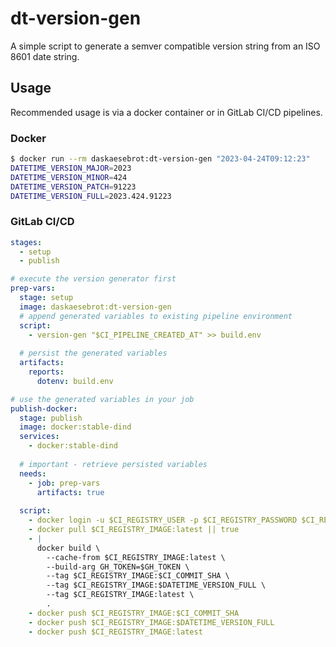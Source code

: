 # dt-version-gen

A simple script to generate a semver compatible version string from an ISO 8601 date string.

## Usage

Recommended usage is via a docker container or in GitLab CI/CD pipelines.

### Docker

```bash
$ docker run --rm daskaesebrot:dt-version-gen "2023-04-24T09:12:23"
DATETIME_VERSION_MAJOR=2023
DATETIME_VERSION_MINOR=424
DATETIME_VERSION_PATCH=91223
DATETIME_VERSION_FULL=2023.424.91223
```
### GitLab CI/CD

```yaml
stages:
  - setup
  - publish

# execute the version generator first
prep-vars:
  stage: setup
  image: daskaesebrot:dt-version-gen
  # append generated variables to existing pipeline environment
  script:
    - version-gen "$CI_PIPELINE_CREATED_AT" >> build.env
  
  # persist the generated variables
  artifacts:
    reports:
      dotenv: build.env

# use the generated variables in your job
publish-docker:
  stage: publish
  image: docker:stable-dind
  services:
    - docker:stable-dind
  
  # important - retrieve persisted variables
  needs:
    - job: prep-vars
      artifacts: true
    
  script:
    - docker login -u $CI_REGISTRY_USER -p $CI_REGISTRY_PASSWORD $CI_REGISTRY
    - docker pull $CI_REGISTRY_IMAGE:latest || true
    - |
      docker build \
        --cache-from $CI_REGISTRY_IMAGE:latest \
        --build-arg GH_TOKEN=$GH_TOKEN \
        --tag $CI_REGISTRY_IMAGE:$CI_COMMIT_SHA \
        --tag $CI_REGISTRY_IMAGE:$DATETIME_VERSION_FULL \
        --tag $CI_REGISTRY_IMAGE:latest \
        .
    - docker push $CI_REGISTRY_IMAGE:$CI_COMMIT_SHA
    - docker push $CI_REGISTRY_IMAGE:$DATETIME_VERSION_FULL
    - docker push $CI_REGISTRY_IMAGE:latest
```